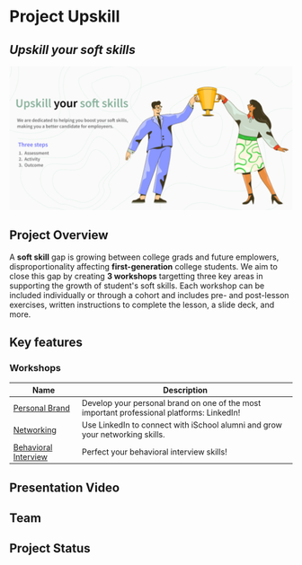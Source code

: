# Project Upskill
## *Upskill your soft skills*

<img
  src="photos/banner.png"
/>

## Project Overview
A **soft skill** gap is growing between college grads and future emplowers, disproportionality affecting **first-generation** college students. We aim to close this gap by creating **3 workshops** targetting three key areas in supporting the growth of student's soft skills. Each workshop can be included individually or through a cohort and includes pre- and post-lesson exercises, written instructions to complete the lesson, a slide deck, and more. 

## Key features
### Workshops

| Name      | Description |
| ----------- | ----------- |
| [Personal Brand](https://github.com/lynzley/project-upskill-workshop/tree/main/Lesson%202/LinkedIn)      | Develop your personal brand on one of the most important professional platforms: LinkedIn!       |
| [Networking](https://github.com/lynzley/project-upskill-workshop/tree/main/Lesson%203)    | Use LinkedIn to connect with iSchool alumni and grow your networking skills.       |
| [Behavioral Interview](https://github.com/lynzley/project-upskill-workshop/blob/main/Lesson%203)    | Perfect your behavioral interview skills!       |

## Presentation Video

## Team

## Project Status
